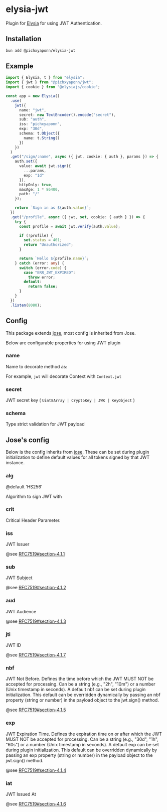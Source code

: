 # elysia-jwt

Plugin for [Elysia](https://github.com/pichxyaponn/elysia-jwt) for using JWT Authentication.

## Installation

```bash
bun add @pichxyaponn/elysia-jwt
```

## Example

```typescript
import { Elysia, t } from "elysia";
import { jwt } from "@pichxyaponn/jwt";
import { cookie } from "@elysiajs/cookie";

const app = new Elysia()
  .use(
    jwt({
      name: "jwt",
      secret: new TextEncoder().encode("secret"),
      sub: "auth",
      iss: "pichxyaponn",
      exp: "30d",
      schema: t.Object({
        name: t.String()
      })
    })
  )
  .get("/sign/:name", async ({ jwt, cookie: { auth }, params }) => {
    auth.set({
      value: await jwt.sign({
        ...params,
        exp: "1d"
      }),
      httpOnly: true,
      maxAge: 1 * 86400,
      path: "/"
    });

    return `Sign in as ${auth.value}`;
  })
  .get("/profile", async ({ jwt, set, cookie: { auth } }) => {
    try {
      const profile = await jwt.verify(auth.value);

      if (!profile) {
        set.status = 401;
        return "Unauthorized";
      }

      return `Hello ${profile.name}`;
    } catch (error: any) {
      switch (error.code) {
        case "ERR_JWT_EXPIRED":
          throw error;
        default:
          return false;
      }
    }
  })
  .listen(8080);
```

## Config

This package extends [jose](https://github.com/panva/jose), most config is inherited from Jose.

Below are configurable properties for using JWT plugin

### name

Name to decorate method as:

For example, `jwt` will decorate Context with `Context.jwt`

### secret

JWT secret key ( `Uint8Array | CryptoKey | JWK | KeyObject` )

### schema

Type strict validation for JWT payload

## Jose's config

Below is the config inherits from [jose](https://github.com/panva/jose). These can be set during plugin initialization to define default values for all tokens signed by that JWT instance.

### alg

@default 'HS256'

Algorithm to sign JWT with

### crit

Critical Header Parameter.

### iss

JWT Issuer

@see [RFC7519#section-4.1.1](https://www.rfc-editor.org/rfc/rfc7519#section-4.1.1)

### sub

JWT Subject

@see [RFC7519#section-4.1.2](https://www.rfc-editor.org/rfc/rfc7519#section-4.1.2)

### aud

JWT Audience

@see [RFC7519#section-4.1.3](https://www.rfc-editor.org/rfc/rfc7519#section-4.1.3)

### jti

JWT ID

@see [RFC7519#section-4.1.7](https://www.rfc-editor.org/rfc/rfc7519#section-4.1.7)

### nbf

JWT Not Before. Defines the time before which the JWT MUST NOT be accepted for processing.
Can be a string (e.g., "2h", "10m") or a number (Unix timestamp in seconds).
A default nbf can be set during plugin initialization.
This default can be overridden dynamically by passing an nbf property (string or number) in the payload object to the jwt.sign() method.

@see [RFC7519#section-4.1.5](https://www.rfc-editor.org/rfc/rfc7519#section-4.1.5)

### exp

JWT Expiration Time. Defines the expiration time on or after which the JWT MUST NOT be accepted for processing.
Can be a string (e.g., "30d", "1h", "60s") or a number (Unix timestamp in seconds).
A default exp can be set during plugin initialization.
This default can be overridden dynamically by passing an exp property (string or number) in the payload object to the jwt.sign() method.

@see [RFC7519#section-4.1.4](https://www.rfc-editor.org/rfc/rfc7519#section-4.1.4)

### iat

JWT Issued At

@see [RFC7519#section-4.1.6](https://www.rfc-editor.org/rfc/rfc7519#section-4.1.6)
